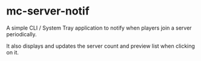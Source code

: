 # mc-server-notif

A simple CLI / System Tray application to notify when players join a server periodically.

It also displays and updates the server count and preview list when clicking on it.
